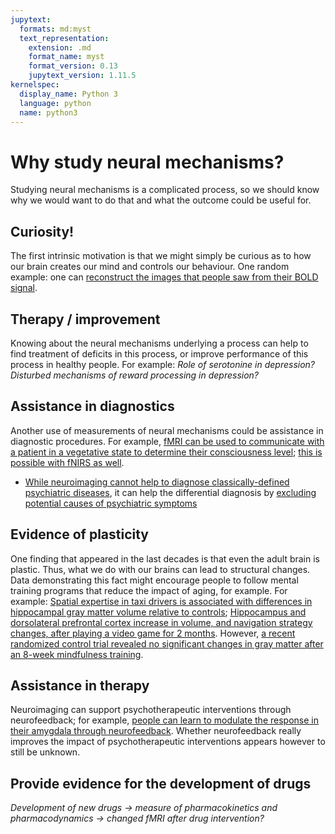 ```yaml
---
jupytext:
  formats: md:myst
  text_representation:
    extension: .md
    format_name: myst
    format_version: 0.13
    jupytext_version: 1.11.5
kernelspec:
  display_name: Python 3
  language: python
  name: python3
---
```

# Why study neural mechanisms?

Studying neural mechanisms is a complicated process, so we should know why we would want to do that and what the outcome could be useful for.

## Curiosity!
The first intrinsic motivation is that we might simply be curious as to how our brain creates our mind and controls our behaviour. One random example: one can [reconstruct the images that people saw from their BOLD signal](https://www.biorxiv.org/content/10.1101/2022.11.18.517004v2.full.pdf).

## Therapy / improvement
Knowing about the neural mechanisms underlying a process can help to find treatment of deficits in this process, or improve performance of this process in healthy people. For example: *Role of serotonine in depression? Disturbed mechanisms of reward processing in depression?*

## Assistance in diagnostics
Another use of measurements of neural mechanisms could be assistance in diagnostic procedures. For example,  [fMRI can be used to communicate with a patient in a vegetative state to determine their consciousness level](https://www.nejm.org/doi/full/10.1056/nejmoa0905370); [this is possible with fNIRS as well](https://doi.org/10.1117/1.NPh.4.4.040501).
- [While neuroimaging cannot help to diagnose classically-defined psychiatric diseases](https://doi.org/10.1176/appi.ajp.2018.1750701), it can help the differential diagnosis by [excluding potential causes of psychiatric symptoms](https://doi.org/10.3389/fpsyt.2020.00276)

## Evidence of plasticity
One finding that appeared in the last decades is that even the adult brain is plastic. Thus, what we do with our brains can lead to structural changes. Data demonstrating this fact might encourage people to follow mental training programs that reduce the impact of aging, for example. For example: [Spatial expertise in taxi drivers is associated with differences in hippocampal gray matter volume relative to controls](https://doi.org/10.1073/pnas.070039597); [Hippocampus and dorsolateral prefrontal cortex increase in volume, and navigation strategy changes, after playing a video game for 2 months](https://doi.org/10.1038/mp.2013.120). However, [a recent randomized control trial revealed no significant changes in gray matter after an 8-week mindfulness training](https://www.science.org/doi/full/10.1126/sciadv.abk3316).

## Assistance in therapy
Neuroimaging can support psychotherapeutic interventions through neurofeedback; for example, [people can learn to modulate the response in their amygdala through neurofeedback](https://doi.org/10.1016/j.neubiorev.2022.104694). Whether neurofeedback really improves the impact of psychotherapeutic interventions appears however to still be unknown.

## Provide evidence for the development of drugs
*Development of new drugs → measure of pharmacokinetics and pharmacodynamics → changed fMRI after drug intervention?*
